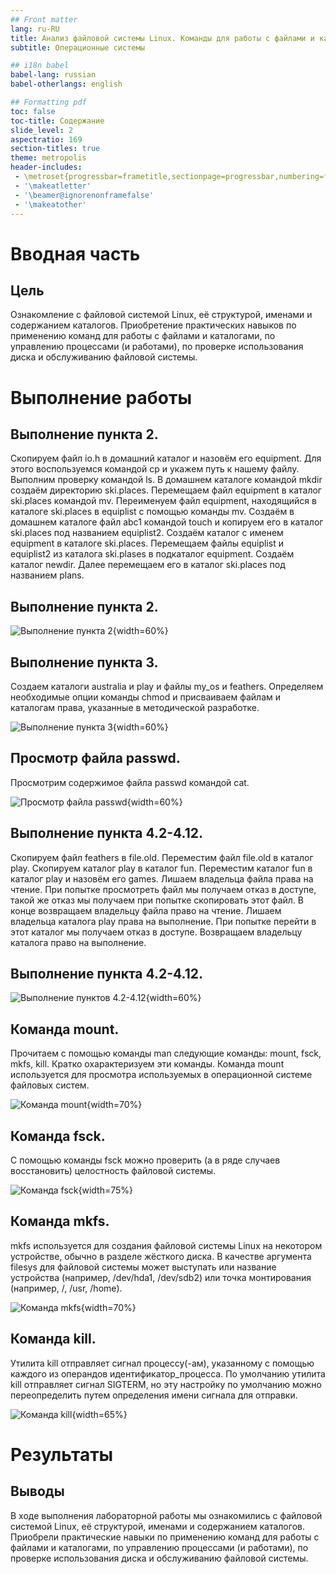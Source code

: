 ```yaml
---
## Front matter
lang: ru-RU
title: Анализ файловой системы Linux. Команды для работы с файлами и каталогами
subtitle: Операционные системы

## i18n babel
babel-lang: russian
babel-otherlangs: english

## Formatting pdf
toc: false
toc-title: Содержание
slide_level: 2
aspectratio: 169
section-titles: true
theme: metropolis
header-includes:
 - \metroset{progressbar=frametitle,sectionpage=progressbar,numbering=fraction}
 - '\makeatletter'
 - '\beamer@ignorenonframefalse'
 - '\makeatother'
---
```


# Вводная часть

## Цель

Ознакомление с файловой системой Linux, её структурой, именами и содержанием каталогов. Приобретение практических навыков по применению команд для работы с файлами и каталогами, по управлению процессами (и работами), по проверке использования диска и обслуживанию файловой системы.

# Выполнение работы

## Выполнение пункта 2.

Скопируем файл io.h в домашний каталог и назовём его equipment. Для этого воспользуемся командой cp и укажем путь к нашему файлу. Выполним проверку командой ls. В домашнем каталоге командой mkdir создаём директорию ski.plaсes. Перемещаем файл equipment в каталог ski.plaсes командой mv. Переименуем файл equipment, находящийся в каталоге ski.plaсes в equiplist с помощью команды mv. Создаём в домашнем каталоге файл abc1 командой touch и копируем его в
каталог ski.plaсes под названием equiplist2. Создаём каталог с именем equipment в каталоге ski.plaсes. Перемещаем файлы equiplist и equiplist2 из каталога ski.plases в подкаталог equipment. Создаём каталог newdir. Далее перемещаем его в каталог ski.plaсes под названием plans.

## Выполнение пункта 2.

![Выполнение пункта 2](image/1.png){width=60%}

## Выполнение пункта 3.

Создаем каталоги australia и play и файлы my_os и  feathers. Определяем необходимые опции команды chmod и присваиваем файлам и каталогам права, указанные в методической разработке.

![Выполнение пункта 3](image/2.png){width=60%}

## Просмотр файла passwd. 

Просмотрим содержимое файла passwd командой cat.

![Просмотр файла passwd](image/3.png){width=60%}

## Выполнение пункта 4.2-4.12.

Скопируем файл feathers в file.old. Переместим файл file.old в каталог play. Скопируем каталог play в каталог fun. Переместим каталог fun в каталог play и назовём его games. Лишаем владельца файла права на чтение. При попытке просмотреть файл мы получаем отказ в доступе, такой же отказ мы получаем при попытке скопировать этот файл. В конце возвращаем владельцу файла право на чтение. Лишаем владельца каталога play права на выполнение. При попытке перейти в этот каталог мы получаем отказ в доступе. Возвращаем владельцу каталога право на выполнение.

## Выполнение пункта 4.2-4.12.

![Выполнение пунктов 4.2-4.12](image/4.png){width=60%}

## Команда mount.

Прочитаем с помощью команды man следующие команды: mount, fsck, mkfs, kill. Кратко охарактеризуем эти команды.
Команда mount используется для просмотра используемых в операционной системе файловых систем.

![Команда mount](image/5.png){width=70%}

## Команда fsck.

С помощью команды fsck можно проверить (а в ряде случаев восстановить) целостность файловой системы.

![Команда fsck](image/6.png){width=75%}

## Команда mkfs.

mkfs используется для создания файловой системы Linux на некотором устройстве, обычно в разделе жёсткого диска. В качестве аргумента filesys для файловой системы может выступать или название устройства (например, /dev/hda1, /dev/sdb2) или точка монтирования (например, /, /usr, /home).

![Команда mkfs](image/7.png){width=70%}

## Команда kill.

Утилита kill отправляет сигнал процессу(-ам), указанному с помощью каждого из операндов идентификатор_процесса. По умолчанию утилита kill отправляет сигнал SIGTERM, но эту настройку по умолчанию можно переопределить путем определения имени сигнала для отправки.

![Команда kill](image/8.png){width=65%}

# Результаты

## Выводы

В ходе выполнения лабораторной работы мы ознакомились с файловой системой Linux, её структурой, именами и содержанием каталогов. Приобрели практические навыки по применению команд для работы с файлами и каталогами, по управлению процессами (и работами), по проверке использования диска и обслуживанию файловой системы.
